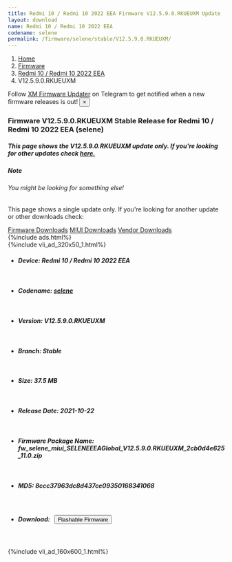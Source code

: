 ```yaml
---
title: Redmi 10 / Redmi 10 2022 EEA Firmware V12.5.9.0.RKUEUXM Update
layout: download
name: Redmi 10 / Redmi 10 2022 EEA
codename: selene
permalink: /firmware/selene/stable/V12.5.9.0.RKUEUXM/
---
```

<nav aria-label="breadcrumb">
    <ol class="breadcrumb">
        <li class="breadcrumb-item"><a href="/">Home</a></li>
        <li class="breadcrumb-item"><a href="/firmware/">Firmware</a></li>
        <li class="breadcrumb-item"><a href="/firmware/selene/">Redmi 10 / Redmi 10 2022 EEA</a></li>
        <li class="breadcrumb-item active" aria-current="page">V12.5.9.0.RKUEUXM</li>
    </ol>
</nav>
<div class="alert alert-primary alert-dismissible fade show" role="alert">
    Follow <a href="https://t.me/XiaomiFirmwareUpdater" class="alert-link">XM Firmware Updater</a> on Telegram to get
    notified when a new firmware releases is out!
    <button type="button" class="close" data-dismiss="alert" aria-label="Close">
        <span aria-hidden="true">&times;</span>
    </button>
</div>
<div class="col-12 mx-auto">
    <h3 class="title bg-light p-2 rounded">Firmware V12.5.9.0.RKUEUXM Stable Release for Redmi 10 / Redmi 10 2022 EEA (selene)</h3>
    <h5>This page shows the V12.5.9.0.RKUEUXM update only. If you're looking for other updates check
        <a href="/firmware/selene/">here.</a></h5>
    <div class="card">
        <div class="card-body">
            <h5 class="card-title">Note</h5>
            <h6 class="card-subtitle mb-2 text-muted">You might be looking for something else!</h6>
            <p class="card-text">This page shows a single update only.
                If you're looking for another update or other downloads check:</p>
            <a href="/firmware/" class="card-link">Firmware Downloads</a>
            <a href="/miui/" class="card-link">MIUI Downloads</a>
            <a href="/vendor/" class="card-link">Vendor Downloads</a>
        </div>
    </div>
    {%include ads.html%}
    <div class="row justify-content-center">
        <div class="col-10" id="downloads">
                    <div class="card card-body">
            {%include vli_ad_320x50_1.html%}
            <ul class="list-unstyled">
                <li style="padding-bottom: 10px;">
                    <h5><b>Device: </b>Redmi 10 / Redmi 10 2022 EEA</h5>
                </li>
                <li style="padding-bottom: 10px;">
                    <h5><b>Codename: </b> <a href="/firmware/selene/" target="_blank">selene</a> </h5>
                </li>
                <li style="padding-bottom: 10px;">
                    <h5><b>Version: </b>V12.5.9.0.RKUEUXM</h5>
                </li>
                <li style="padding-bottom: 10px;">
                    <h5><b>Branch: </b>Stable</h5>
                </li>
                <li style="padding-bottom: 10px;">
                    <h5><b>Size: </b>37.5 MB</h5>
                </li>
                <li style="padding-bottom: 10px;">
                    <h5><b>Release Date: </b>2021-10-22</h5>
                </li>
                <li style="padding-bottom: 10px;">
                    <h5><b>Firmware Package Name: </b><span id="filename" class="text-dark">fw_selene_miui_SELENEEEAGlobal_V12.5.9.0.RKUEUXM_2cb0d4e625_11.0.zip</span></h5>
                </li>
                <li style="padding-bottom: 10px;">
                    <h5><b>MD5: </b><span id="md5" class="text-muted">8ccc37963dc8d437ce09350168341068</span></h5>
                </li>
                <li style="padding-bottom: 10px;">
                    <h5><b>Download: </b><button type="button" id="download" class="btn btn-primary"
                    style="margin: 7px;" onclick="redirect('fw_selene_miui_SELENEEEAGlobal_V12.5.9.0.RKUEUXM_2cb0d4e625_11.0.zip'); return false;"><i class="fa fa-download"></i> Flashable Firmware</button></h5>
                </li>
            </ul>
        </div>
        </div>
        {%include vli_ad_160x600_1.html%}
    </div>
</div>
